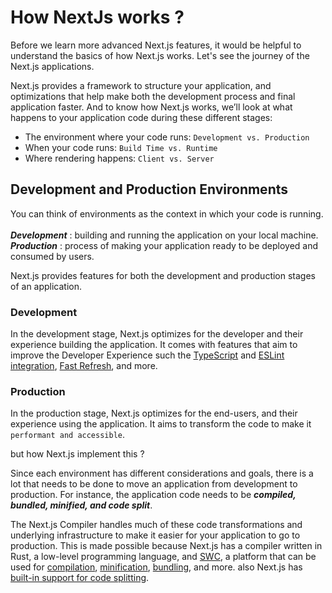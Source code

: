 # How NextJs works ?

Before we learn more advanced Next.js features, it would be helpful to understand the basics of how Next.js works. Let's see the journey of the Next.js applications.

Next.js provides a framework to structure your application, and optimizations that help make both the development process and final application faster. And to know how Next.js works, we’ll look at what happens to your application code during these different stages:

- The environment where your code runs: `Development vs. Production`
- When your code runs: `Build Time vs. Runtime`
- Where rendering happens: `Client vs. Server`

## Development and Production Environments

You can think of environments as the context in which your code is running.<br/><br/>
**_Development_** : building and running the application on your local machine.<br/>
**_Production_** : process of making your application ready to be deployed and consumed by users.<br/>

Next.js provides features for both the development and production stages of an application.

### Development

In the development stage, Next.js optimizes for the developer and their experience building the application. It comes with features that aim to improve the Developer Experience such the [TypeScript](https://nextjs.org/docs/pages/building-your-application/configuring/typescript) and [ESLint integration](https://nextjs.org/docs/pages/building-your-application/configuring/eslint), [Fast Refresh](https://nextjs.org/docs/architecture/fast-refresh), and more.

### Production

In the production stage, Next.js optimizes for the end-users, and their experience using the application. It aims to transform the code to make it `performant and accessible`.

but how Next.js implement this ?

Since each environment has different considerations and goals, there is a lot that needs to be done to move an application from development to production. For instance, the application code needs to be **_compiled, bundled, minified, and code split_**.

The Next.js Compiler handles much of these code transformations and underlying infrastructure to make it easier for your application to go to production.
This is made possible because Next.js has a compiler written in Rust, a low-level programming language, and [SWC](https://nextjs.org/docs/architecture/nextjs-compiler), a platform that can be used for [compilation](https://nextjs.org/learn/foundations/how-nextjs-works/compiling), [minification](https://nextjs.org/learn/foundations/how-nextjs-works/minifying), [bundling](https://nextjs.org/learn/foundations/how-nextjs-works/bundling), and more. also Next.js has [built-in support for code splitting](https://nextjs.org/learn/foundations/how-nextjs-works/code-splitting).
